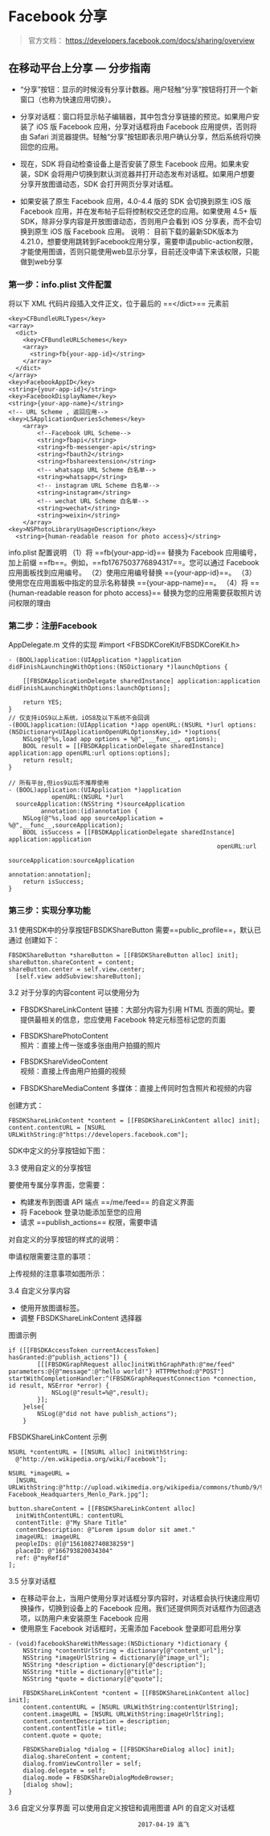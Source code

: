 
# Facebook 分享

> 官方文档： https://developers.facebook.com/docs/sharing/overview

## 在移动平台上分享 — 分步指南

* “分享”按钮：显示的时候没有分享计数器。用户轻触“分享”按钮将打开一个新窗口（也称为快速应用切换）。
* 分享对话框：窗口将显示帖子编辑器，其中包含分享链接的预览。如果用户安装了 iOS 版 Facebook 应用，分享对话框将由 Facebook 应用提供，否则将由 Safari 浏览器提供。轻触“分享”按钮即表示用户确认分享，然后系统将切换回您的应用。
* 现在，SDK 将自动检查设备上是否安装了原生 Facebook 应用。如果未安装，SDK 会将用户切换到默认浏览器并打开动态发布对话框。如果用户想要分享开放图谱动态，SDK 会打开网页分享对话框。

* 如果安装了原生 Facebook 应用，4.0-4.4 版的 SDK 会切换到原生 iOS 版 Facebook 应用，并在发布帖子后将控制权交还您的应用。如果使用 4.5+ 版 SDK，除非分享内容是开放图谱动态，否则用户会看到 iOS 分享表，而不会切换到原生 iOS 版 Facebook 应用。
说明：
目前下载的最新SDK版本为4.21.0，想要使用跳转到Facebook应用分享，需要申请public-action权限，才能使用图谱，否则只能使用web显示分享，目前还没申请下来该权限，只能做到web分享

### 第一步：info.plist 文件配置
将以下 XML 代码片段插入文件正文，位于最后的 ==\</dict>== 元素前


```
<key>CFBundleURLTypes</key>
<array>
  <dict>
    <key>CFBundleURLSchemes</key>
    <array>
      <string>fb{your-app-id}</string>
    </array>
  </dict>
</array>
<key>FacebookAppID</key>
<string>{your-app-id}</string>
<key>FacebookDisplayName</key>
<string>{your-app-name}</string>
<!-- URL Scheme , 返回应用-->
<key>LSApplicationQueriesSchemes</key>
	<array>
        <!--Facebook URL Scheme-->
		<string>fbapi</string>
		<string>fb-messenger-api</string>
		<string>fbauth2</string>
		<string>fbshareextension</string>
        <!-- whatsapp URL Scheme 白名单-->
		<string>whatsapp</string>
        <!-- instagram URL Scheme 白名单-->
		<string>instagram</string>
        <!-- wechat URL Scheme 白名单-->
		<string>wechat</string>
		<string>weixin</string>
	</array>
<key>NSPhotoLibraryUsageDescription</key>
  <string>{human-readable reason for photo access}</string>
```
info.plist 配置说明
（1）将 ==fb{your-app-id}== 替换为 Facebook 应用编号，加上前缀 ==fb==。例如，==fb1767503776894317==。您可以通过 Facebook 应用面板找到应用编号。
（2）使用应用编号替换 =={your-app-id}==。
（3）使用您在应用面板中指定的显示名称替换 =={your-app-name}==。
（4）将 =={human-readable reason for photo access}== 替换为您的应用需要获取照片访问权限的理由
### 第二步：注册Facebook
AppDelegate.m 文件的实现
\#import \<FBSDKCoreKit/FBSDKCoreKit.h>


```
- (BOOL)application:(UIApplication *)application didFinishLaunchingWithOptions:(NSDictionary *)launchOptions {
    
    [[FBSDKApplicationDelegate sharedInstance] application:application didFinishLaunchingWithOptions:launchOptions];
    
    return YES;
}
// 仅支持iOS9以上系统，iOS8及以下系统不会回调
-(BOOL)application:(UIApplication *)app openURL:(NSURL *)url options:(NSDictionary<UIApplicationOpenURLOptionsKey,id> *)options{
    NSLog(@"%s,load app options = %@", __func__, options);
    BOOL result = [[FBSDKApplicationDelegate sharedInstance] application:app openURL:url options:options];
    return result;
}

// 所有平台,但ios9以后不推荐使用
- (BOOL)application:(UIApplication *)application
            openURL:(NSURL *)url
  sourceApplication:(NSString *)sourceApplication
         annotation:(id)annotation {
    NSLog(@"%s,load app sourceApplication = %@",__func__,sourceApplication);
    BOOL isSuccess = [[FBSDKApplicationDelegate sharedInstance] application:application
                                                          openURL:url
                                                sourceApplication:sourceApplication
                                                       annotation:annotation];
    return isSuccess;
}

```


### 第三步：实现分享功能

3.1 使用SDK中的分享按钮FBSDKShareButton
需要==public_profile==，默认已通过
创建如下：

```
FBSDKShareButton *shareButton = [[FBSDKShareButton alloc] init];
shareButton.shareContent = content;  
shareButton.center = self.view.center;
  [self.view addSubview:shareButton];

```
3.2 对于分享的内容content 可以使用分为

* FBSDKShareLinkContent 
链接：大部分内容为引用 HTML 页面的网址。要提供最相关的信息，您应使用 Facebook 特定元标签标记您的页面
 
* FBSDKSharePhotoContent  
照片：直接上传一张或多张由用户拍摄的照片 

* FBSDKShareVideoContent  
视频：直接上传由用户拍摄的视频  

* FBSDKShareMediaContent
多媒体：直接上传同时包含照片和视频的内容

创建方式：

```
FBSDKShareLinkContent *content = [[FBSDKShareLinkContent alloc] init];
content.contentURL = [NSURL URLWithString:@"https://developers.facebook.com"];
```

SDK中定义的分享按钮如下图：
<!-- ![](/img/in-post/media/14925152141994/14925202210363.jpg) -->



3.3 使用自定义的分享按钮

要使用专属分享界面，您需要：

* 构建发布到图谱 API 端点 ==/me/feed== 的自定义界面
* 将 Facebook 登录功能添加至您的应用
* 请求 ==publish_actions== 权限，需要申请

对自定义的分享按钮的样式的说明：
<!-- ![](/img/in-post/media/14925152141994/14925198369392.jpg) -->
申请权限需要注意的事项：

上传视频的注意事项如图所示：
<!-- ![](/img/in-post/media/14925152141994/14925722696364.jpg) -->


3.4 自定义分享内容

* 使用开放图谱标签。
* 调整 FBSDKShareLinkContent 选择器

图谱示例


```
if ([[FBSDKAccessToken currentAccessToken] hasGranted:@"publish_actions"]) {
        [[[FBSDKGraphRequest alloc]initWithGraphPath:@"me/feed" parameters:@{@"message":@"hello world!"} HTTPMethod:@"POST"] startWithCompletionHandler:^(FBSDKGraphRequestConnection *connection, id result, NSError *error) {
            NSLog(@"result=%@",result);
        }];
    }else{
        NSLog(@"did not have publish_actions");
    }
```



FBSDKShareLinkContent 示例

```
NSURL *contentURL = [[NSURL alloc] initWithString:
  @"http://en.wikipedia.org/wiki/Facebook"];

NSURL *imageURL = 
  [NSURL URLWithString:@"http://upload.wikimedia.org/wikipedia/commons/thumb/9/95/Facebook_Headquarters_Menlo_Park.jpg/2880px-Facebook_Headquarters_Menlo_Park.jpg"];
  
button.shareContent = [[FBSDKShareLinkContent alloc]
  initWithContentURL: contentURL
  contentTitle: @"My Share Title"
  contentDescription: @"Lorem ipsum dolor sit amet."
  imageURL: imageURL
  peopleIDs: @[@"1561082740838259"]
  placeID: @"166793820034304"
  ref: @"myRefId"
];

```
3.5 分享对话框

* 在移动平台上，当用户使用分享对话框分享内容时，对话框会执行快速应用切换操作，切换到设备上的 Facebook 应用。我们还提供网页对话框作为回退选项，以防用户未安装原生 Facebook 应用
* 使用原生 Facebook 对话框时，无需添加 Facebook 登录即可启用分享

```
- (void)facebookShareWithMessage:(NSDictionary *)dictionary {
    NSString *contentUrlString = dictionary[@"content_url"];
    NSString *imageUrlString = dictionary[@"image_url"];
    NSString *description = dictionary[@"description"];
    NSString *title = dictionary[@"title"];
    NSString *quote = dictionary[@"quote"];
    
    FBSDKShareLinkContent *content = [[FBSDKShareLinkContent alloc] init];
    content.contentURL = [NSURL URLWithString:contentUrlString];
    content.imageURL = [NSURL URLWithString:imageUrlString];
    content.contentDescription = description;
    content.contentTitle = title;
    content.quote = quote;
    
    FBSDKShareDialog *dialog = [[FBSDKShareDialog alloc] init];
    dialog.shareContent = content;
    dialog.fromViewController = self;
    dialog.delegate = self;
    dialog.mode = FBSDKShareDialogModeBrowser;
    [dialog show];
}
```

3.6 自定义分享界面
可以使用自定义按钮和调用图谱 API 的自定义对话框



                                        2017-04-19 高飞


